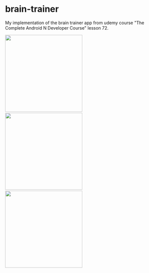 brain-trainer
==================

My implementation of the brain trainer app from udemy course "The Complete Android N Developer Course" lesson 72.

<img src="http://imgur.com/rV1fiEJ.png" width="250" />&nbsp;
<img src="http://imgur.com/oZK3luZ.png" width="250" />&nbsp;
<img src="http://imgur.com/h8mdhs5.png" width="250" />